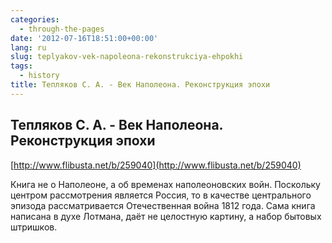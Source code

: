 ```yaml
---
categories:
  - through-the-pages
date: '2012-07-16T18:51:00+00:00'
lang: ru
slug: teplyakov-vek-napoleona-rekonstrukciya-ehpokhi
tags:
  - history
title: Тепляков С. А. - Век Наполеона. Реконструкция эпохи
---
```



## Тепляков С. А. - Век Наполеона. Реконструкция эпохи  
[http://www.flibusta.net/b/259040](http://www.flibusta.net/b/259040)  

Книга не о Наполеоне, а об временах наполеоновских войн. Поскольку центром рассмотрения является Россия, то в качестве центрального эпизода рассматривается Отечественная война 1812 года. Сама книга написана в духе Лотмана, даёт не целостную картину, а набор бытовых штришков.